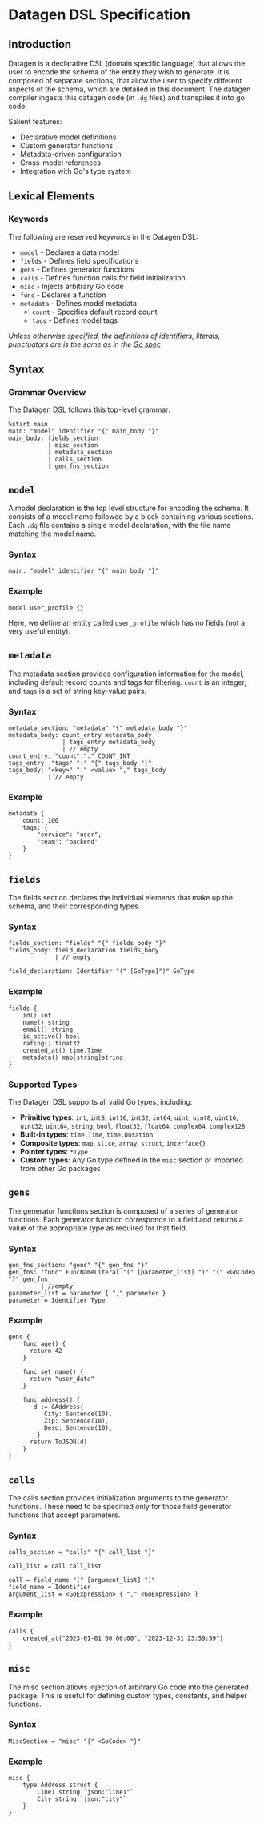 # Datagen DSL Specification

## Introduction

Datagen is a declarative DSL (domain specific language) that allows the user to encode the schema of the entity they wish to generate. It is composed of separate sections, that allow the user to specify different aspects of the schema, which are detailed in this document. The datagen compiler ingests this datagen code (in `.dg` files) and transpiles it into go code.

Salient features:
- Declarative model definitions
- Custom generator functions
- Metadata-driven configuration
- Cross-model references
- Integration with Go's type system

## Lexical Elements

### Keywords

The following are reserved keywords in the Datagen DSL:

- `model` - Declares a data model
- `fields` - Defines field specifications
- `gens` - Defines generator functions
- `calls` - Defines function calls for field initialization
- `misc` - Injects arbitrary Go code
- `func` - Declares a function
- `metadata` - Defines model metadata
    - `count` - Specifies default record count
    - `tags` - Defines model tags

*Unless otherwise specified, the definitions of identifiers, literals, punctuators are is the same as in the [Go spec](https://go.dev/ref/spec)*

## Syntax

### Grammar Overview

The Datagen DSL follows this top-level grammar:

```
%start main
main: "model" identifier "{" main_body "}"
main_body: fields_section
           | misc_section
           | metadata_section
           | calls_section
           | gen_fns_section

```

## `model`

A model declaration is the top level structure for encoding the schema. It consists of a model name followed by a block containing various sections.
Each `.dg` file contains a single model declaration, with the file name matching the model name.

### Syntax

```
main: "model" identifier "{" main_body "}"
```

### Example

```datagen
model user_profile {}
```

Here, we define an entity called `user_profile` which has no fields (not a very useful entity).

## `metadata`

The metadata section provides configuration information for the model, including default record counts and tags for filtering.
`count` is an integer, and `tags` is a set of string key-value pairs.

### Syntax

```
metadata_section: "metadata" "{" metadata_body "}"
metadata_body: count_entry metadata_body
               | tags_entry metadata_body
               | // empty
count_entry: "count" ":" COUNT_INT
tags_entry: "tags" ":" "{" tags_body "}"
tags_body: "<key>" ":" <value> "," tags_body
           | // empty
```

### Example

```datagen
metadata {
    count: 100
    tags: {
        "service": "user",
        "team": "backend"
    }
}
```

## `fields`

The fields section declares the individual elements that make up the schema, and their corresponding types.

### Syntax

```
fields_section: "fields" "{" fields_body "}"
fields_body: field_declaration fields_body 
             | // empty

field_declaration: Identifier "(" [GoType]")" GoType
```

### Example

```datagen
fields {
    id() int
    name() string
    email() string
    is_active() bool
    rating() float32
    created_at() time.Time
    metadata() map[string]string
}
```

### Supported Types

The Datagen DSL supports all valid Go types, including:

- **Primitive types**: `int`, `int8`, `int16`, `int32`, `int64`, `uint`, `uint8`, `uint16`, `uint32`, `uint64`, `string`, `bool`, `float32`, `float64`, `complex64`, `complex128`
- **Built-in types**: `time.Time`, `time.Duration`
- **Composite types**: `map`, `slice`, `array`, `struct`, `interface{}`
- **Pointer types**: `*Type`
- **Custom types**: Any Go type defined in the `misc` section or imported from other Go packages


## `gens`

The generator functions section is composed of a series of generator functions. Each generator function corresponds to a field and returns a value of the appropriate type as required for that field.

### Syntax

```
gen_fns_section: "gens" "{" gen_fns "}"
gen_fns: "func" FuncNameLiteral "(" [parameter_list] ")" "{" <GoCode> "}" gen_fns 
         | //empty
parameter_list = parameter { "," parameter }
parameter = Identifier Type
```
### Example

```datagen
gens {
    func age() {
      return 42
    }
	
    func set_name() {
      return "user_data"
    }	

    func address() {
       d := &Address{
          City: Sentence(10),
          Zip: Sentence(10),
          Desc: Sentence(10),
        }
      return ToJSON(d)
    }
}
```

## `calls`

The calls section provides initialization arguments to the generator functions. These need to be specified only for those field generator functions that accept parameters.

### Syntax

```
calls_section = "calls" "{" call_list "}"

call_list = call call_list

call = field_name "(" [argument_list] ")"
field_name = Identifier
argument_list = <GoExpression> { "," <GoExpression> }
```

### Example

```datagen
calls {
    created_at("2023-01-01 00:00:00", "2023-12-31 23:59:59")
}
```

## `misc`

The misc section allows injection of arbitrary Go code into the generated package. This is useful for defining custom types, constants, and helper functions.

### Syntax

```
MiscSection = "misc" "{" <GoCode> "}"
```

### Example

```datagen
misc {
    type Address struct {
        Line1 string `json:"line1"`
        City string `json:"city"`
    }
}
```
